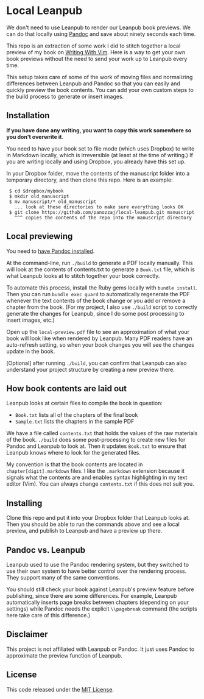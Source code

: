 # Local Leanpub

We don't need to use Leanpub to render our Leanpub book previews. We can do
that locally using [Pandoc](http://johnmacfarlane.net/pandoc/) and save about
ninety seconds each time.

This repo is an extraction of some work I did to stitch together a local
preview of my book on [Writing With Vim](https://leanpub.com/vim-for-writers).
Here is a way to get your own book previews without the need to send your work
up to Leanpub every time.

This setup takes care of some of the work of moving files and normalizing
differences between Leanpub and Pandoc so that you can easily and quickly
preview the book contents. You can add your own custom steps to the build
process to generate or insert images.

## Installation

**If you have done any writing, you want to copy this work somewhere so you
don't overwrite it**.

You need to have your book set to file mode (which uses Dropbox) to write in
Markdown locally, which is irreversible (at least at the time of writing.) If
you are writing locally and using Dropbox, you already have this set up.

In your Dropbox folder, move the contents of the manuscript folder into a
temporary directory, and then clone this repo. Here is an example:

```
 $ cd $dropbox/mybook
 $ mkdir old_manuscript
 $ mv manuscript/* old_manuscript
   ... look at these directories to make sure everything looks OK
 $ git clone https://github.com/panozzaj/local-leanpub.git manuscript
   ^^^ copies the contents of the repo into the manuscript directory
```

## Local previewing

You need to [have Pandoc installed](http://johnmacfarlane.net/pandoc/installing.html).

At the command-line, run `./build` to generate a PDF locally manually. This
will look at the contents of contents.txt to generate a `Book.txt` file, which
is what Leanpub looks at to stitch together your book correctly.

To automate this process, install the Ruby gems locally with `bundle install`.
Then you can run `bundle exec guard` to automatically regenerate the PDF
whenever the text contents of the book change or you add or remove a chapter
from the book. (For my project, I also use `./build` script to correctly
generate the changes for Leanpub, since I do some post processing to insert
images, etc.)

Open up the `local-preview.pdf` file to see an approximation of what your book
will look like when rendered by Leanpub. Many PDF readers have an auto-refresh
setting, so when your book changes you will see the changes update in the book.

[Optional] after running `./build`, you can confirm that Leanpub can also
understand your project structure by creating a new preview there.

## How book contents are laid out

Leanpub looks at certain files to compile the book in question:

 * `Book.txt` lists all of the chapters of the final book
 * `Sample.txt` lists the chapters in the sample PDF

We have a file called `contents.txt` that holds the values of the raw materials
of the book. `./build` does some post-processing to create new files for Pandoc
and Leanpub to look at. Then it updates `Book.txt` to ensure that Leanpub knows
where to look for the generated files.

My convention is that the book contents are located in
`chapter[digit].markdown` files. I like the `.markdown` extension because it
signals what the contents are and enables syntax highlighting in my text editor
(Vim). You can always change `contents.txt` if this does not suit you.

## Installing

Clone this repo and put it into your Dropbox folder that Leanpub looks at.
Then you should be able to run the commands above and see a local preview, and
publish to Leanpub and have a preview up there.

## Pandoc vs. Leanpub

Leanpub used to use the Pandoc rendering system, but they switched to use their
own system to have better control over the rendering process. They support
many of the same conventions.

You should still check your book against Leanpub's preview feature before
publishing, since there are some differences. For example, Leanpub
automatically inserts page breaks between chapters (depending on your settings)
while Pandoc needs the explicit `\\pagebreak` command (the scripts here take
care of this difference.)

## Disclaimer

This project is not affiliated with Leanpub or Pandoc. It just uses Pandoc to
approximate the preview function of Leanpub.

## License

This code released under the [MIT License](http://en.wikipedia.org/wiki/MIT_License).
